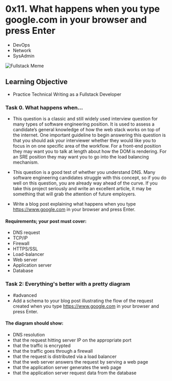 # 0x11. What happens when you type google.com in your browser and press Enter

- DevOps
- Network
- SysAdmin

![Fullstack Meme](https://s3.amazonaws.com/intranet-projects-files/holbertonschool-sysadmin_devops/298/aJPw3mw.jpg)

## Learning Objective

- Practice Technical Writing as a Fullstack Developer

### Task 0. What happens when...

- This question is a classic and still widely used interview question for many types of software engineering position. It is used to assess a candidate’s general knowledge of how the web stack works on top of the internet. One important guideline to begin answering this question is that you should ask your interviewer whether they would like you to focus in on one specific area of the workflow. For a front-end position they may want you to talk at length about how the DOM is rendering. For an SRE position they may want you to go into the load balancing mechanism.

- This question is a good test of whether you understand DNS. Many software engineering candidates struggle with this concept, so if you do well on this question, you are already way ahead of the curve. If you take this project seriously and write an excellent article, it may be something that will grab the attention of future employers.

- Write a blog post explaining what happens when you type https://www.google.com in your browser and press Enter.

#### Requirements; your post must cover:

- DNS request
- TCP/IP
- Firewall
- HTTPS/SSL
- Load-balancer
- Web server
- Application server
- Database

### Task 2: Everything's better with a pretty diagram

- #advanced
- Add a schema to your blog post illustrating the flow of the request created when you type https://www.google.com in your browser and press Enter.

#### The diagram should show:

- DNS resolution
- that the request hitting server IP on the appropriate port
- that the traffic is encrypted
- that the traffic goes through a firewall
- that the request is distributed via a load balancer
- that the web server answers the request by serving a web page
- that the application server generates the web page
- that the application server request data from the database
